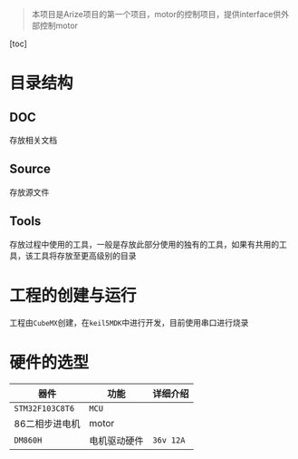 > 本项目是Arize项目的第一个项目，motor的控制项目，提供interface供外部控制motor

[toc]

# 目录结构

## DOC

存放相关文档

## Source 

存放源文件

## Tools

存放过程中使用的工具，一般是存放此部分使用的独有的工具，如果有共用的工具，该工具将存放至更高级别的目录

# 工程的创建与运行

工程由`CubeMX`创建，在`keil5MDK`中进行开发，目前使用串口进行烧录

# 硬件的选型

| 器件            | 功能         | 详细介绍  |
| --------------- | ------------ | --------- |
| `STM32F103C8T6` | `MCU`        |           |
| 86二相步进电机  | motor        |           |
| `DM860H`        | 电机驱动硬件 | `36v 12A` |

